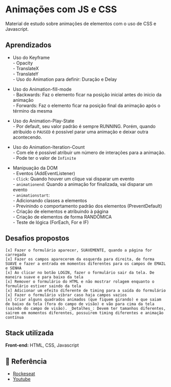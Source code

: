 # Animações com JS e CSS

Material de estudo sobre animações de elementos com o uso de CSS e Javascript.

## Aprendizados
- Uso do Keyframe <br>
        - Opacity <br>
        - TranslateX <br>
        - TranslateY <br>
        - Uso do Animation para definir: Duração e Delay <br>

- Uso do Animation-fill-mode <br>
        - Backwards: Faz o elemento ficar na posição inicial antes do inicio da animação <br>
        - Forwards: Faz o elemento ficar na posição final da animação após o término da mesma <br>

- Uso do Animation-Play-State <br>
        - Por default, seu valor padrão é sempre RUNNING. Porém, quando atribuido o `PAUSED` é possível parar uma animação e deixar outra acontecendo. <br>
    
- Uso do Animation-Iteration-Count <br>
        - Com ele é possivel atribuir um número de interações para a animação. <br>
        - Pode ter o valor de `Infinite` <br>

- Manipuação da DOM <br>
        - Eventos (AddEventListener) <br>
            - `Click`: Quando houver um clique vai disparar um evento <br>
            - `animationend`: Quando a animação for finalizada, vai disparar um evento <br>
            - `animationstart`:  <br>
        - Adicionando classes a elementos <br>
        - Previnindo o comportamento padrão dos elementos (PreventDefault) <br>
        - Criação de elementos e atribuindo à página <br>
        - Criação de elementos de forma RANDÔMICA <br>
        - Teste de lógica (ForEach, For e IF) <br>
         


## Desafios propostos
    [x] Fazer o formulário aparecer, SUAVEMENTE, quando a página for carregada
    [x] Fazer os campos aparecerem da esquerda para direita, de forma SUAVE e fazer a entrada em momentos diferentes para os campos de EMAIL e SENHA
    [x] Ao clicar no botão LOGIN, fazer o formulário sair da tela. De maneira suave e para baixo da tela
    [x] Remover o formulário do HTML e não mostrar rolagem enquanto o formulário estiver saindo da tela
    [x] Adicionar um efeito diferente de timing para a saída do formulário
    [x] Fazer o formulário vibrar caso haja campos vazios
    [x] Criar alguns quadrados animados (que fiquem girando) e que saiam de baixo da tela (fora do campo de visão) e vão para cima da tela (saindo do campo de visão). _Detalhes_: Devem ter tamanhos diferentes, sairem em momentos diferentes, possuirem timing diferentes e animação contínua

## Stack utilizada

**Front-end:** HTML, CSS, Javascript

## 📄 Referência

 - [Rockeseat](https://www.rocketseat.com.br/)
 - [Youtube](https://www.youtube.com/watch?v=GykTLqODQuU )


